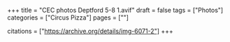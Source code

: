 +++
title = "CEC photos Deptford 5-8 1.avif"
draft = false
tags = ["Photos"]
categories = ["Circus Pizza"]
pages = [""]

citations = ["https://archive.org/details/img-6071-2"]
+++
